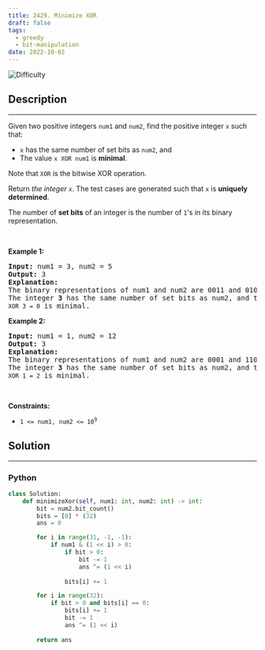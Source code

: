 ```yaml
---
title: 2429. Minimize XOR
draft: false
tags: 
  - greedy
  - bit-manipulation
date: 2022-10-02
---
```


![Difficulty](https://img.shields.io/badge/Difficulty-Medium-blue.svg)

## Description

---
<p>Given two positive integers <code>num1</code> and <code>num2</code>, find the positive integer <code>x</code> such that:</p>

<ul>
	<li><code>x</code> has the same number of set bits as <code>num2</code>, and</li>
	<li>The value <code>x XOR num1</code> is <strong>minimal</strong>.</li>
</ul>

<p>Note that <code>XOR</code> is the bitwise XOR operation.</p>

<p>Return <em>the integer </em><code>x</code>. The test cases are generated such that <code>x</code> is <strong>uniquely determined</strong>.</p>

<p>The number of <strong>set bits</strong> of an integer is the number of <code>1</code>&#39;s in its binary representation.</p>

<p>&nbsp;</p>
<p><strong class="example">Example 1:</strong></p>

<pre>
<strong>Input:</strong> num1 = 3, num2 = 5
<strong>Output:</strong> 3
<strong>Explanation:</strong>
The binary representations of num1 and num2 are 0011 and 0101, respectively.
The integer <strong>3</strong> has the same number of set bits as num2, and the value <code>3 XOR 3 = 0</code> is minimal.
</pre>

<p><strong class="example">Example 2:</strong></p>

<pre>
<strong>Input:</strong> num1 = 1, num2 = 12
<strong>Output:</strong> 3
<strong>Explanation:</strong>
The binary representations of num1 and num2 are 0001 and 1100, respectively.
The integer <strong>3</strong> has the same number of set bits as num2, and the value <code>3 XOR 1 = 2</code> is minimal.
</pre>

<p>&nbsp;</p>
<p><strong>Constraints:</strong></p>

<ul>
	<li><code>1 &lt;= num1, num2 &lt;= 10<sup>9</sup></code></li>
</ul>


## Solution

---
### Python
``` py title='minimize-xor'
class Solution:
    def minimizeXor(self, num1: int, num2: int) -> int:
        bit = num2.bit_count()
        bits = [0] * (32)
        ans = 0

        for i in range(31, -1, -1):
            if num1 & (1 << i) > 0:
                if bit > 0:
                    bit -= 1
                    ans ^= (1 << i)
                    
                bits[i] += 1

        for i in range(32):
            if bit > 0 and bits[i] == 0:
                bits[i] += 1
                bit -= 1
                ans ^= (1 << i)
        
        return ans

```

